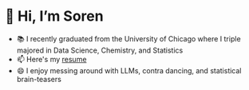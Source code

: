 <!--
**sorendunn/sorendunn** is a ✨ _special_ ✨ repository because its `README.md` (this file) appears on your GitHub profile.
--->
# 👋 Hi, I’m Soren
- 📚 I recently graduated from the University of Chicago where I triple majored in Data Science, Chemistry, and Statistics
- 📫 Here's my [resume]([https://drive.google.com/file/d/1hAZ_kUxFD6_0OeQEcRgMLOThODEr-05e/view?usp=sharing](https://drive.google.com/file/d/1S-zMqEebBi4nZOWuhZrpOuuPK-YK-Thb/view?usp=sharing))
- 😄 I enjoy messing around with LLMs, contra dancing, and statistical brain-teasers
